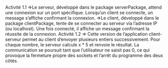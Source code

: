 Activité 1.1
=>Le serveur, développé dans le package serverPackage, attend une connexion sur un port spécifique. Lorsqu’un client se connecte, un message s’affiche confirmant la connexion.
=>Le client, développé dans le package clientPackage, tente de se connecter au serveur via l’adresse IP (ou localhost). Une fois connecté, il affiche un message confirmant la réussite de la connexion.
Activité 1.2
=> Cette version de l’application client-serveur permet au client d’envoyer plusieurs entiers successivement. 
Pour chaque nombre, le serveur calcule x * 5 et renvoie le résultat. La communication se poursuit tant que l’utilisateur ne saisit pas 0, ce qui provoque la fermeture propre des sockets et l’arrêt du programme des deux côtés.
